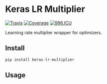 # Keras LR Multiplier

[![Travis](https://travis-ci.org/CyberZHG/keras-lr-multiplier.svg)](https://travis-ci.org/CyberZHG/keras-lr-multiplier)
[![Coverage](https://coveralls.io/repos/github/CyberZHG/keras-lr-multiplier/badge.svg?branch=master)](https://coveralls.io/github/CyberZHG/keras-lr-multiplier)
[![996.ICU](https://img.shields.io/badge/license-Anti%20996-blue.svg)](https://996.icu) 

Learning rate multiplier wrapper for optimizers.

## Install

```bash
pip install keras-lr-multiplier
```

## Usage
